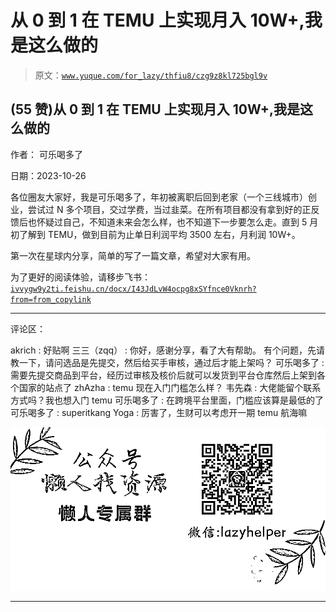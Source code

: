 # 从 0 到 1 在 TEMU 上实现月入 10W+,我是这么做的

> 原文：[`www.yuque.com/for_lazy/thfiu8/czg9z8kl725bgl9v`](https://www.yuque.com/for_lazy/thfiu8/czg9z8kl725bgl9v)

## (55 赞)从 0 到 1 在 TEMU 上实现月入 10W+,我是这么做的

作者： 可乐喝多了

日期：2023-10-26

各位圈友大家好，我是可乐喝多了，年初被离职后回到老家（一个三线城市）创业，尝试过 N 多个项目，交过学费，当过韭菜。在所有项目都没有拿到好的正反馈后也怀疑过自己，不知道未来会怎么样，也不知道下一步要怎么走。直到 5 月初了解到 TEMU，做到目前为止单日利润平均 3500 左右，月利润 10W+。

第一次在星球内分享，简单的写了一篇文章，希望对大家有用。

为了更好的阅读体验，请移步飞书：[`ivvygw9y2ti.feishu.cn/docx/I43JdLvW4ocpg8xSYfnce0Vknrh?from=from_copylink`](https://ivvygw9y2ti.feishu.cn/docx/I43JdLvW4ocpg8xSYfnce0Vknrh?from=from_copylink)

* * *

评论区：

akrich : 好贴啊
三三（zqq） : 你好，感谢分享，看了大有帮助。
有个问题，先请教一下，请问选品是先提交，然后给买手审核，通过后才能上架吗？
可乐喝多了 : 需要先提交商品到平台，经历过审核及核价后就可以发货到平台仓库然后上架到各个国家的站点了
zhAzha : temu 现在入门门槛怎么样？
韦先森 : 大佬能留个联系方式吗？我也想入门 temu
可乐喝多了 : 在跨境平台里面，门槛应该算是最低的了
可乐喝多了 : superitkang
Yoga : 厉害了，生财可以考虑开一期 temu 航海嘛

![](img/1c37d505930596d12a88ab23e11aa07a.png)

* * *